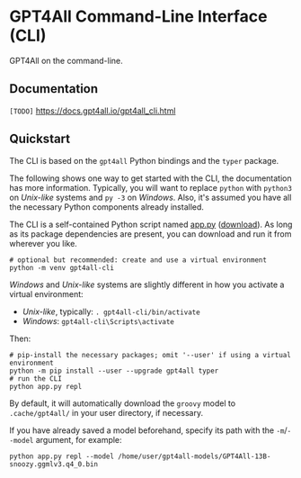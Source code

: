 # GPT4All Command-Line Interface (CLI)
GPT4All on the command-line.

## Documentation
`[TODO]` <https://docs.gpt4all.io/gpt4all_cli.html>

## Quickstart
The CLI is based on the `gpt4all` Python bindings and the `typer` package.

The following shows one way to get started with the CLI, the documentation has more information.
Typically, you will want to replace `python` with `python3` on _Unix-like_ systems and `py -3` on
_Windows_. Also, it's assumed you have all the necessary Python components already installed.

The CLI is a self-contained Python script named [app.py] ([download][app.py-download]). As long as
its package dependencies are present, you can download and run it from wherever you like.

[app.py]: https://github.com/nomic-ai/gpt4all/blob/main/gpt4all-bindings/cli/app.py
[app.py-download]: https://raw.githubusercontent.com/nomic-ai/gpt4all/main/gpt4all-bindings/cli/app.py

```shell
# optional but recommended: create and use a virtual environment
python -m venv gpt4all-cli
```
_Windows_ and _Unix-like_ systems are slightly different in how you activate a virtual environment:
- _Unix-like_, typically: `. gpt4all-cli/bin/activate`
- _Windows_: `gpt4all-cli\Scripts\activate`

Then:
```shell
# pip-install the necessary packages; omit '--user' if using a virtual environment
python -m pip install --user --upgrade gpt4all typer
# run the CLI
python app.py repl
```
By default, it will automatically download the `groovy` model to `.cache/gpt4all/` in your user
directory, if necessary.

If you have already saved a model beforehand, specify its path with the `-m`/`--model` argument,
for example:
```shell
python app.py repl --model /home/user/gpt4all-models/GPT4All-13B-snoozy.ggmlv3.q4_0.bin
```
